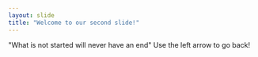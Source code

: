 ```yaml
---
layout: slide
title: "Welcome to our second slide!"
---
```

"What is not started will never have an end"
Use the left arrow to go back!
